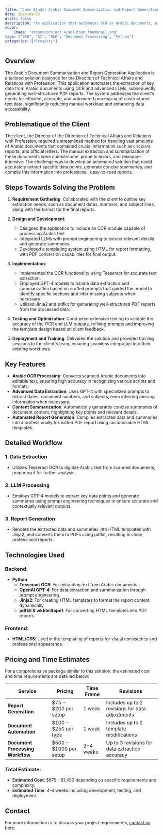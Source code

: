 ```yaml
---
title: "Case Study: Arabic Document Summarization and Report Generation Solution"
date: 2024-09-03
draft: false
description: "An application that automates OCR on Arabic documents, uses LLMs with prompt engineering, and generates well-formatted PDF reports with extracted data and summaries."
cover:
    image: "images/project_4/solution_thumbnail.png"
tags: ["OCR", "AI", "NLP", "Document Processing", "Python"]
categories: ["Projects"]
---
```


## Overview

The Arabic Document Summarization and Report Generation Application is a tailored solution designed for the Direction of Technical Affairs and Relations with Profession. This application automates the extraction of key data from Arabic documents using OCR and advanced LLMs, subsequently generating well-structured PDF reports. The system addresses the client's needs for efficient, accurate, and automated processing of unstructured text data, significantly reducing manual workload and enhancing data accessibility.

## Problematique of the Client

The client, the Director of the Direction of Technical Affairs and Relations with Profession, required a streamlined method for handling vast amounts of Arabic documents that contained crucial information such as circulars, reports, and official letters. The manual extraction and summarization of these documents were cumbersome, prone to errors, and resource-intensive. The challenge was to develop an automated solution that could accurately extract specific data points, generate concise summaries, and compile this information into professional, easy-to-read reports.

## Steps Towards Solving the Problem

1. **Requirement Gathering**: Collaborated with the client to outline key extraction needs, such as document dates, numbers, and subject lines, along with the format for the final reports.
   
2. **Design and Development**:
   - Designed the application to include an OCR module capable of processing Arabic text.
   - Integrated LLMs with prompt engineering to extract relevant details and generate summaries.
   - Developed a templating system using HTML for report formatting, with PDF conversion capabilities for final output.

3. **Implementation**:
   - Implemented the OCR functionality using Tesseract for accurate text extraction.
   - Employed GPT-4 models to handle data extraction and summarization based on crafted prompts that guided the model to identify specific sections and infer missing subjects when necessary.
   - Utilized Jinja2 and pdfkit for generating well-structured PDF reports from the processed data.

4. **Testing and Optimization**: Conducted extensive testing to validate the accuracy of the OCR and LLM outputs, refining prompts and improving the template design based on client feedback.

5. **Deployment and Training**: Delivered the solution and provided training sessions to the client's team, ensuring seamless integration into their existing workflows.

## Key Features

- **Arabic OCR Processing**: Converts scanned Arabic documents into editable text, ensuring high accuracy in recognizing various scripts and formats.
- **Advanced Data Extraction**: Uses GPT-4 with specialized prompts to extract dates, document numbers, and subjects, even inferring missing information when necessary.
- **Content Summarization**: Automatically generates concise summaries of document content, highlighting key points and relevant details.
- **Automated Report Generation**: Compiles extracted data and summaries into a professionally formatted PDF report using customizable HTML templates.

## Detailed Workflow

### 1. **Data Extraction**
- Utilizes Tesseract OCR to digitize Arabic text from scanned documents, preparing it for further analysis.

### 2. **LLM Processing**
- Employs GPT-4 models to extract key data points and generate summaries using prompt engineering techniques to ensure accurate and contextually relevant outputs.

### 3. **Report Generation**
- Renders the extracted data and summaries into HTML templates with Jinja2, and converts them to PDFs using pdfkit, resulting in clean, professional reports.

## Technologies Used

### Backend:
- **Python**:
  - **Tesseract OCR**: For extracting text from Arabic documents.
  - **OpenAI GPT-4**: For data extraction and summarization through prompt engineering.
  - **Jinja2**: For creating HTML templates to format the report content dynamically.
  - **pdfkit & wkhtmltopdf**: For converting HTML templates into PDF reports.

### Frontend:
- **HTML/CSS**: Used in the templating of reports for visual consistency and professional appearance.

## Pricing and Time Estimates

For a comprehensive package similar to this solution, the estimated cost and time requirements are detailed below:

| Service                            | Pricing                      | Time Frame  | Revisions                                         |
|------------------------------------|------------------------------|-------------|---------------------------------------------------|
| **Report Generation**              | $75 - $200 per setup         | 1 week      | Includes up to 2 revisions for data adjustments   |
| **Document Automation**            | $100 - $250 per type         | 1 week      | Includes up to 2 template modifications           |
| **Document Processing Workflow**   | $500 - $1000 per setup       | 2-4 weeks   | Up to 3 revisions for data extraction accuracy    |

### Total Estimate:
- **Estimated Cost**: $675 - $1,450 depending on specific requirements and complexity.
- **Estimated Time**: 4-6 weeks including development, testing, and deployment.

## Contact

For more information or to discuss your project requirements, [contact us here](../../contact).
